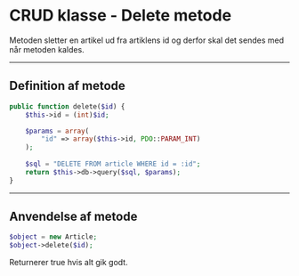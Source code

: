 # CRUD klasse - Delete metode
Metoden sletter en artikel ud fra artiklens id og derfor skal det sendes med når metoden kaldes.
___
## Definition af metode
```php
public function delete($id) {
    $this->id = (int)$id;

    $params = array(
        "id" => array($this->id, PDO::PARAM_INT)
    );
    
    $sql = "DELETE FROM article WHERE id = :id";
    return $this->db->query($sql, $params);
}
```
___
## Anvendelse af metode
```php
$object = new Article;
$object->delete($id);
```
Returnerer true hvis alt gik godt.

